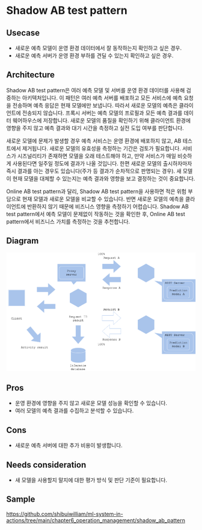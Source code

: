 # Shadow AB test pattern

## Usecase
- 새로운 예측 모델이 운영 환경 데이터에서 잘 동작하는지 확인하고 싶은 경우.
- 새로운 예측 서버가 운영 환경 부하를 견딜 수 있는지 확인하고 싶은 경우.


## Architecture
Shadow AB test pattern은 여러 예측 모델 및 서버를 운영 환경 데이터를 사용해 검증하는 아키텍처입니다. 이 패턴은 여러 예측 서버를 배포하고 모든 서비스에 예측 요청을 전송하며 예측 응답은 현재 모델에만 보냅니다. 따라서 새로운 모델의 예측은 클라이언트에 전송되지 않습니다. 프록시 서버는 예측 모델의 프로필과 모든 예측 결과를 데이터 웨어하우스에 저장합니다. 새로운 모델의 품질을 확인하기 위해 클라이언트 환경에 영향을 주지 않고 예측 결과와 대기 시간을 측정하고 실전 도입 여부를 판단합니다. <br>

새로운 모델에 문제가 발생할 경우 예측 서비스는 운영 환경에 배포하지 않고, AB 테스트에서 제거됩니다. 새로운 모델의 유효성을 측정하는 기간은 검토가 필요합니다. 서비스가 시즈널리티가 존재하면 모델을 오래 테스트해야 하고, 만약 서비스가 매일 비슷하게 사용된다면 일주일 정도에 결과가 나올 것입니다. 한편 새로운 모델의 출시하자마자 즉시 결과를 아는 경우도 있습니다(주가 등 결과가 순차적으로 판명되는 경우). 새 모델이 현재 모델을 대체할 수 있는지는 예측 결과와 영향을 보고 결정하는 것이 중요합니다. <br>

Online AB test pattern과 달리, Shadow AB test pattern을 사용하면 적은 위험 부담으로 현재 모델과 새로운 모델을 비교할 수 있습니다. 반면 새로운 모델의 예측을 클라이언트에 반환하지 않기 때문에 비즈니스 영향을 측정하기 어렵습니다. Shadow AB test pattern에서 예측 모델이 문제없이 작동하는 것을 확인한 후, Online AB test pattern에서 비즈니스 가치를 측정하는 것을 추천합니다.



## Diagram
![diagram](diagram.png)


## Pros
- 운영 환경에 영향을 주지 않고 새로운 모델 성능을 확인할 수 있습니다.
- 여러 모델의 예측 결과를 수집하고 분석할 수 있습니다.

## Cons
- 새로운 예측 서버에 대한 추가 비용이 발생합니다.

## Needs consideration
- 새 모델을 사용할지 말지에 대한 평가 방식 및 판단 기준이 필요합니다.

## Sample
https://github.com/shibuiwilliam/ml-system-in-actions/tree/main/chapter6_operation_management/shadow_ab_pattern
